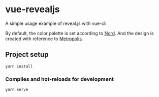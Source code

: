 # vue-revealjs

A simple usage example of reveal.js with vue-cli.

By default, the color palette is set according to [Nord](https://www.nordtheme.com/). And the design is created with reference to [Metropolis](https://github.com/matze/mtheme).

## Project setup
```
yarn install
```

### Compiles and hot-reloads for development
```
yarn serve
```
